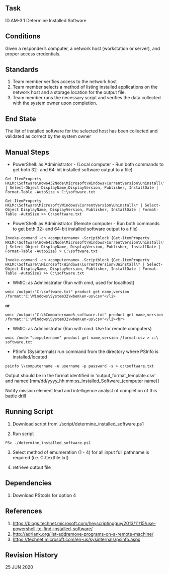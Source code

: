## Task
ID.AM-3.1 Determine Installed Software

## Conditions
Given a responder’s computer, a network host (workstation or server), and proper access credentials.

## Standards
1. Team member verifies access to the network host
2. Team member selects a method of listing installed applications on the network host and a storage location for
the output file.
3. Team member runs the necessary script and verifies the data collected with the system owner upon
completion.

## End State
The list of installed software for the selected host has been collected and validated as correct by the system owner

## Manual Steps
* PowerShell: as Administrator - (Local computer -  Run both commands to get both 32- and 64-bit installed software output to a file)
```
Get-ItemProperty HKLM:\Software\Wow6432Node\Microsoft\Windows\CurrentVersion\Uninstall\* | Select-Object DisplayName,DisplayVersion, Publisher, InstallDate | Format-Table -AutoSize > C:\software.txt
```
```
Get-ItemProperty HKLM:\Software\Microsoft\Windows\CurrentVersion\Uninstall\* | Select-Object DisplayName, DisplayVersion, Publisher, InstallDate | Format-Table -AutoSize >> C:\software.txt
```

* PowerShell: as Administrator (Remote computer - Run both commands to get both 32- and 64-bit installed software output to a file)
```
Invoke-command -cn <computername> -Scriptblock {Get-ItemProperty HKLM:\Software\Wow6432Node\Microsoft\Windows\CurrentVersion\Uninstall\* | Select-Object DisplayName, DisplayVersion, Publisher, InstallDate | Format-Table -AutoSize} > C:\software.txt
```
```
Invoke-command -cn <computername> -Scriptblock {Get-ItemProperty HKLM:\Software\\Microsoft\Windows\CurrentVersion\Uninstall\* | Select-Object DisplayName, DisplayVersion, Publisher, InstallDate | Format-Table -AutoSize} >> C:\software.txt
```

* WMIC: as Administrator (Run with cmd, used for localhost)
```
wmic /output:"C:\software.txt" product get name,version /format:"C:\Windows\System32\wbem\en-us\csv"</li>
```
<strong>or</strong><br>
```
wmic /output:"C:\%Computername%_software.txt" product get name,version /format:"C:\Windows\System32\wbem\en-us\csv"</li><br> 
```
* WMIC: as Administrator (Run with cmd. Use for remote computers)
```
wmic /node:"computername" product get name,version /format:csv > c:\ software.txt
```

* PSInfo (Sysinternals) run command from the directory where PSInfo is installed/located
```
psinfo \\computername -u username -p password -s > c:\software.txt
```

Output should be in the format identified in 'output_format_template.csv' and named [mm/dd/yyyy_hh:mm:ss_Installed_Software_(computer name)]

Notify mission element lead and intelligence analyst of completion of this battle drill

## Running Script
1. Download script from ./script/determine_installed_software.ps1

2. Run script

```PS> ./determine_installed_software.ps1```

3. Select method of emumeration (1 - 4)
	for all input full pathname is required (i.e. C:\textfile.txt)
	
4. retrieve output file

## Dependencies
1. Download PStools for option 4


## References
1. https://blogs.technet.microsoft.com/heyscriptingguy/2013/11/15/use-powershell-to-find-installed-software/
2. http://adriank.org/list-addremove-programs-on-a-remote-machine/
3. https://technet.microsoft.com/en-us/sysinternals/psinfo.aspx

## Revision History
25 JUN 2020